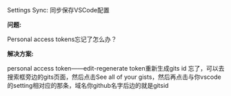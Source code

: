Settings Sync: 同步保存VSCode配置

**问题:**

Personal access tokens忘记了怎么办？

**解决方案:**

personal access token——edit-regenerate token重新生成gits id 忘了，可以去搜索框旁边的gits页面，然后点击See all of your gists，然后再点击与你vscode的setting相对应的那条，域名你github名字后边的就是gitsid
